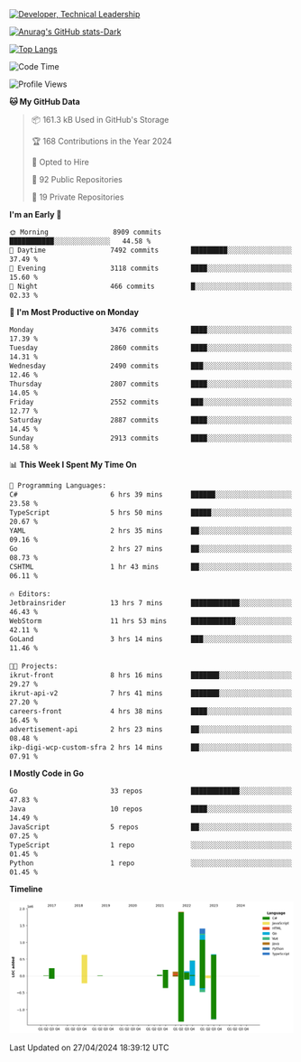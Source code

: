 <div>
  <a href="https://www.linkedin.com/in/arielpineiro/" target="_blank" rel="nofollow noopener noreferrer">
    <img src="https://img.shields.io/badge/-LinkedIn-%230077B5?style=for-the-badge&logo=linkedin&logoColor=white" alt="Developer, Technical Leadership" title="Ariel Piñeiro">
  </a>
</div>

[![Anurag's GitHub stats-Dark](https://github-readme-stats.vercel.app/api?username=arielsrv&show_icons=true&theme=dark#gh-dark-mode-only)](https://github.com/anuraghazra/github-readme-stats#gh-dark-mode-only)

[![Top Langs](https://github-readme-stats.vercel.app/api/top-langs/?username=arielsrv&layout=compact&langs_count=10&theme=dark#gh-dark-mode-only)](https://github.com/anuraghazra/github-readme-stats&theme=dark#gh-dark-mode-only)

<!--START_SECTION:waka-->
![Code Time](http://img.shields.io/badge/Code%20Time-851%20hrs%2036%20mins-blue)

![Profile Views](http://img.shields.io/badge/Profile%20Views-1-blue)

**🐱 My GitHub Data** 

> 📦 161.3 kB Used in GitHub's Storage 
 > 
> 🏆 168 Contributions in the Year 2024
 > 
> 💼 Opted to Hire
 > 
> 📜 92 Public Repositories 
 > 
> 🔑 19 Private Repositories 
 > 
**I'm an Early 🐤** 

```text
🌞 Morning                8909 commits        ███████████░░░░░░░░░░░░░░   44.58 % 
🌆 Daytime                7492 commits        █████████░░░░░░░░░░░░░░░░   37.49 % 
🌃 Evening                3118 commits        ████░░░░░░░░░░░░░░░░░░░░░   15.60 % 
🌙 Night                  466 commits         █░░░░░░░░░░░░░░░░░░░░░░░░   02.33 % 
```
📅 **I'm Most Productive on Monday** 

```text
Monday                   3476 commits        ████░░░░░░░░░░░░░░░░░░░░░   17.39 % 
Tuesday                  2860 commits        ████░░░░░░░░░░░░░░░░░░░░░   14.31 % 
Wednesday                2490 commits        ███░░░░░░░░░░░░░░░░░░░░░░   12.46 % 
Thursday                 2807 commits        ████░░░░░░░░░░░░░░░░░░░░░   14.05 % 
Friday                   2552 commits        ███░░░░░░░░░░░░░░░░░░░░░░   12.77 % 
Saturday                 2887 commits        ████░░░░░░░░░░░░░░░░░░░░░   14.45 % 
Sunday                   2913 commits        ████░░░░░░░░░░░░░░░░░░░░░   14.58 % 
```


📊 **This Week I Spent My Time On** 

```text
💬 Programming Languages: 
C#                       6 hrs 39 mins       ██████░░░░░░░░░░░░░░░░░░░   23.58 % 
TypeScript               5 hrs 50 mins       █████░░░░░░░░░░░░░░░░░░░░   20.67 % 
YAML                     2 hrs 35 mins       ██░░░░░░░░░░░░░░░░░░░░░░░   09.16 % 
Go                       2 hrs 27 mins       ██░░░░░░░░░░░░░░░░░░░░░░░   08.73 % 
CSHTML                   1 hr 43 mins        ██░░░░░░░░░░░░░░░░░░░░░░░   06.11 % 

🔥 Editors: 
Jetbrainsrider           13 hrs 7 mins       ████████████░░░░░░░░░░░░░   46.43 % 
WebStorm                 11 hrs 53 mins      ███████████░░░░░░░░░░░░░░   42.11 % 
GoLand                   3 hrs 14 mins       ███░░░░░░░░░░░░░░░░░░░░░░   11.46 % 

🐱‍💻 Projects: 
ikrut-front              8 hrs 16 mins       ███████░░░░░░░░░░░░░░░░░░   29.27 % 
ikrut-api-v2             7 hrs 41 mins       ███████░░░░░░░░░░░░░░░░░░   27.20 % 
careers-front            4 hrs 38 mins       ████░░░░░░░░░░░░░░░░░░░░░   16.45 % 
advertisement-api        2 hrs 23 mins       ██░░░░░░░░░░░░░░░░░░░░░░░   08.48 % 
ikp-digi-wcp-custom-sfra 2 hrs 14 mins       ██░░░░░░░░░░░░░░░░░░░░░░░   07.91 % 
```

**I Mostly Code in Go** 

```text
Go                       33 repos            ████████████░░░░░░░░░░░░░   47.83 % 
Java                     10 repos            ████░░░░░░░░░░░░░░░░░░░░░   14.49 % 
JavaScript               5 repos             ██░░░░░░░░░░░░░░░░░░░░░░░   07.25 % 
TypeScript               1 repo              ░░░░░░░░░░░░░░░░░░░░░░░░░   01.45 % 
Python                   1 repo              ░░░░░░░░░░░░░░░░░░░░░░░░░   01.45 % 
```



**Timeline**

![Lines of Code chart](https://raw.githubusercontent.com/arielsrv/arielsrv/main/assets/bar_graph.png)


 Last Updated on 27/04/2024 18:39:12 UTC
<!--END_SECTION:waka-->
